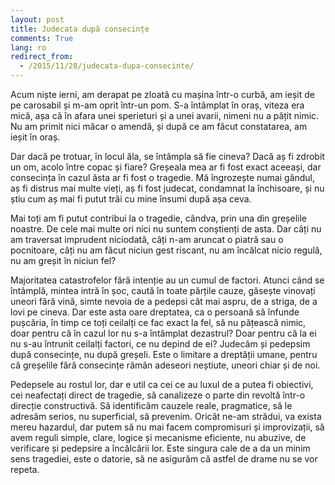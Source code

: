 ```yaml
---
layout: post
title: Judecata după consecințe
comments: True
lang: ro
redirect_from:
  - /2015/11/28/judecata-dupa-consecinte/
---
```


Acum niște ierni, am derapat pe zloată cu mașina într-o curbă, am ieșit de pe carosabil și m-am oprit într-un pom. S-a întâmplat în oraș, viteza era mică, așa că în afara unei sperieturi și a unei avarii, nimeni nu a pățit nimic. Nu am primit nici măcar o amendă, și după ce am făcut constatarea, am ieșit în oraș.

<!--more-->

Dar dacă pe trotuar, în locul ăla, se întâmpla să fie cineva? Dacă aș fi zdrobit un om, acolo între copac și fiare? Greșeala mea ar fi fost exact aceeași, dar consecința în cazul ăsta ar fi fost o tragedie. Mă îngrozește numai gândul, aș fi distrus mai multe vieți, aș fi fost judecat, condamnat la închisoare, și nu știu cum aș mai fi putut trăi cu mine însumi după așa ceva.

Mai toți am fi putut contribui la o tragedie, cândva, prin una din greșelile noastre. De cele mai multe ori nici nu suntem conștienți de asta. Dar câți nu am traversat imprudent niciodată, câți n-am aruncat o piatră sau o pocnitoare, câți nu am făcut niciun gest riscant, nu am încălcat nicio regulă, nu am greșit în niciun fel?

Majoritatea catastrofelor fără intenție au un cumul de factori. Atunci când se întâmplă, mintea intră în șoc, caută în toate părțile cauze, găsește vinovați uneori fără vină, simte nevoia de a pedepsi cât mai aspru, de a striga, de a lovi pe cineva. Dar este asta oare dreptatea, ca o persoană să înfunde pușcăria, în timp ce toți ceilalți ce fac exact la fel, să nu pățească nimic, doar pentru că în cazul lor nu s-a întâmplat dezastrul? Doar pentru că la ei nu s-au întrunit ceilalți factori, ce nu depind de ei? Judecăm și pedepsim după consecințe, nu după greșeli. Este o limitare a dreptății umane, pentru că greșelile fără consecințe rămân adeseori neștiute, uneori chiar și de noi.

Pedepsele au rostul lor, dar e util ca cei ce au luxul de a putea fi obiectivi, cei neafectați direct de tragedie, să canalizeze o parte din revoltă într-o direcție constructivă. Să identificăm cauzele reale, pragmatice, să le adresăm serios, nu superficial, să prevenim. Oricât ne-am strădui, va exista mereu hazardul, dar putem să nu mai facem compromisuri și improvizații, să avem reguli simple, clare, logice și mecanisme eficiente, nu abuzive, de verificare și pedepsire a încălcării lor. Este singura cale de a da un minim sens tragediei, este o datorie, să ne asigurăm că astfel de drame nu se vor repeta.
